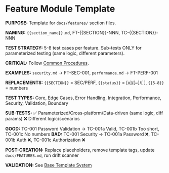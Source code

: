 # Feature Module Template

**PURPOSE:** Template for `docs/features/` section files.

**NAMING:** `{{section_name}}.md`, FT-{{SECTION}}-NNN, TC-{{SECTION}}-NNN

**TEST STRATEGY:** 5-8 test cases per feature. Sub-tests ONLY for parameterized testing (same logic, different parameters).

**CRITICAL:** Follow [Common Procedures](../docs/COMMON-PROCEDURES.md#merged-ft-tc-structure-new).

<template>
# FT-{{SECTION}} - {{Module Title}}

## FT-{{SECTION}}-001 - {{Feature Name}}
- **Description:** {{Brief feature description}}
- **Criteria:** {{Acceptance criteria}}
- **Dependencies:** {{Related features/requirements}}
- **Impact:** {{High/Medium/Low}} - {{Impact description}}
- **Test Coverage:** {{5-8}} test cases covering all aspects
- **Related Features:** [FT-{{RELATED_SECTION}}-{{NNN}}]({{related_file}}.md#ft-{{related_section}}-{{nnn}})
- **Test Cases:**
    - [{{status}}] **TC-{{SECTION}}-001** - {{Core Functionality}} ({{Auto/Manual}}, {{H/M/L}}) {{✅/🚧/📋}}
    - [{{status}}] **TC-{{SECTION}}-002** - {{Edge Cases}} ({{Auto/Manual}}, {{H/M/L}}) {{✅/🚧/📋}}
    - [{{status}}] **TC-{{SECTION}}-003** - {{Error Handling}} ({{Auto/Manual}}, {{H/M/L}}) {{✅/🚧/📋}}
    - [{{status}}] **TC-{{SECTION}}-004** - {{Integration}} ({{Auto/Manual}}, {{H/M/L}}) {{✅/🚧/📋}}
    - [{{status}}] **TC-{{SECTION}}-005** - {{Performance}} ({{Auto/Manual}}, {{H/M/L}}) {{✅/🚧/📋}}
    - [{{status}}] **TC-{{SECTION}}-006** - {{Parameterized}} ({{Auto/Manual}}, {{H/M/L}}) {{✅/🚧/📋}}
        - [{{status}}] **TC-{{SECTION}}-006a** - {{Param 1}} - {{Same logic, diff input}}
        - [{{status}}] **TC-{{SECTION}}-006b** - {{Param 2}} - {{Same logic, diff input}}

## FT-{{SECTION}}-002 - {{Feature Name}}
- **Description:** {{Brief feature description}}
- **Criteria:** {{Acceptance criteria}}
- **Dependencies:** {{Related features/requirements}}
- **Impact:** {{High/Medium/Low}} - {{Impact description}}
- **Test Coverage:** {{4-6}} test cases covering key scenarios
- **Related Features:** [FT-{{SECTION}}-001]({{current_file}}.md#ft-{{section}}-001)
- **Test Cases:**
    - [{{status}}] **TC-{{SECTION}}-007** - {{Basic Functionality}} ({{Auto/Manual}}, {{H/M/L}}) {{✅/🚧/📋}}
    - [{{status}}] **TC-{{SECTION}}-008** - {{Validation}} ({{Auto/Manual}}, {{H/M/L}}) {{✅/🚧/📋}}
    - [{{status}}] **TC-{{SECTION}}-009** - {{Boundary}} ({{Auto/Manual}}, {{H/M/L}}) {{✅/🚧/📋}}
    - [{{status}}] **TC-{{SECTION}}-010** - {{Security}} ({{Auto/Manual}}, {{H/M/L}}) {{✅/🚧/📋}}
    - [{{status}}] **TC-{{SECTION}}-011** - {{Cross-Platform}} ({{Auto/Manual}}, {{H/M/L}}) {{✅/🚧/📋}}
        - [{{status}}] **TC-{{SECTION}}-011a** - {{Platform 1}} - {{Same test, diff platform}}
        - [{{status}}] **TC-{{SECTION}}-011b** - {{Platform 2}} - {{Same test, diff platform}}
</template>

**EXAMPLES:** `security.md` → FT-SEC-001, `performance.md` → FT-PERF-001

**REPLACEMENTS:** `{{SECTION}}` = SEC/PERF, `{{status}}` = [x]/[~]/[ ], `{{5-8}}` = numbers

**TEST TYPES:** Core, Edge Cases, Error Handling, Integration, Performance, Security, Validation, Boundary

**SUB-TESTS:** ✅ Parameterized/Cross-platform/Data-driven (same logic, diff params) ❌ Different logic/scenarios

**GOOD:** TC-001 Password Validation → TC-001a Valid, TC-001b Too short, TC-001c No numbers
**BAD:** TC-001 Security → TC-001a Password ❌, TC-001b Auth ❌, TC-001c Authorization ❌

**POST-CREATION:** Replace placeholders, remove template tags, update `docs/FEATURES.md`, run drift scanner

**VALIDATION:** See [Base Template System](BASE.template.md#universal-validation-rules)
